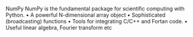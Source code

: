 NumPy
NumPy is the fundamental package for scientific computing with Python.
•	A powerful N-dimensional array object
•	Sophisticated (broadcasting) functions
•	Tools for integrating C/C++ and Fortan code.
•	Useful linear algebra, Fourier transform etc
 


